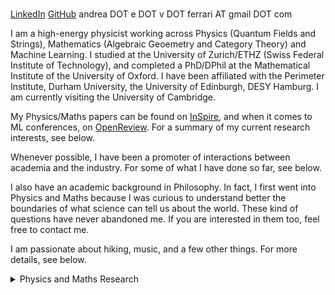 # 

[LinkedIn](https://www.linkedin.com/in/andreaevferrari/)
[GitHub](https://github.com/andreaevferrari)
andrea DOT e DOT v DOT ferrari AT gmail DOT com

I am a high-energy physicist working across Physics (Quantum Fields and Strings), Mathematics (Algebraic Geoemetry and Category Theory) and Machine Learning. I studied at the University of Zurich/ETHZ (Swiss Federal Institute of Technology), and completed a PhD/DPhil at the Mathematical Institute of the University of Oxford. I have been affiliated with the Perimeter Institute, Durham University, the University of Edinburgh, DESY Hamburg. I am currently visiting the University of Cambridge.

My Physics/Maths papers can be found on [InSpire](https://inspirehep.net/authors/1712079), and when it comes to ML conferences, on [OpenReview](https://dblp.org/pid/392/9865.html). For a summary of my current research interests, see below.

Whenever possible, I have been a promoter of interactions between academia and the industry. For some of what I have done so far, see below.

I also have an academic background in Philosophy. In fact, I first went into Physics and Maths because I was curious to understand better the boundaries of what science can tell us about the world. These kind of questions have never abandoned me. If you are interested in them too, feel free to contact me.

I am passionate about hiking, music, and a few other things. For more details, see below.

</details>

<details>
<summary>Physics and Maths Research </summary>

TBC

<details>
<summary>Physics and ML Research </summary>

TBC



</details>
